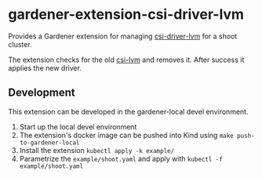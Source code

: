 # gardener-extension-csi-driver-lvm

Provides a Gardener extension for managing [csi-driver-lvm](https://github.com/metal-stack/csi-driver-lvm) for a shoot cluster.

The extension checks for the old [csi-lvm](https://github.com/metal-stack/csi-lvm/tree/master) and removes it.
After success it applies the new driver.

## Development

This extension can be developed in the gardener-local devel environment.

1. Start up the local devel environment
1. The extension's docker image can be pushed into Kind using `make push-to-gardener-local`
1. Install the extension `kubectl apply -k example/`
1. Parametrize the `example/shoot.yaml` and apply with `kubectl -f example/shoot.yaml`